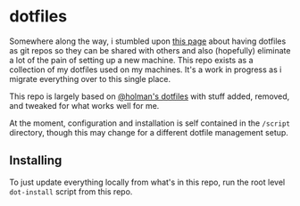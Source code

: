 # dotfiles
Somewhere along the way, i stumbled upon [this page](https://dotfiles.github.io) about having dotfiles as git repos so they can be shared with others and also (hopefully) eliminate a lot of the pain of setting up a new machine. This repo exists as a collection of my dotfiles used on my machines. It's a work in progress as i migrate everything over to this single place.

This repo is largely based on [@holman's dotfiles](https://github.com/holman/dotfiles) with stuff added, removed, and tweaked for what works well for me.

At the moment, configuration and installation is self contained in the `/script` directory, though this may change for a different dotfile management setup.

## Installing

To just update everything locally from what's in this repo, run the root level `dot-install` script from this repo.

